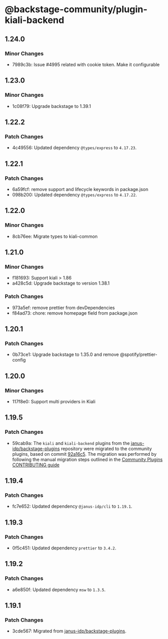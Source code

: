 # @backstage-community/plugin-kiali-backend

## 1.24.0

### Minor Changes

- 7989c3b: Issue #4995 related with cookie token. Make it configurable

## 1.23.0

### Minor Changes

- 1c08f79: Upgrade backstage to 1.39.1

## 1.22.2

### Patch Changes

- 4c49556: Updated dependency `@types/express` to `4.17.23`.

## 1.22.1

### Patch Changes

- 6a59fcf: remove support and lifecycle keywords in package.json
- 098b200: Updated dependency `@types/express` to `4.17.22`.

## 1.22.0

### Minor Changes

- 8cb76ee: Migrate types to kiali-common

## 1.21.0

### Minor Changes

- f181693: Support kiali > 1.86
- a428c5d: Upgrade backstage to version 1.38.1

### Patch Changes

- 973a5ef: remove prettier from devDependencies
- f84ad73: chore: remove homepage field from package.json

## 1.20.1

### Patch Changes

- 0b73ce1: Upgrade backstage to 1.35.0 and remove @spotify/prettier-config

## 1.20.0

### Minor Changes

- 117f8e0: Support multi providers in Kiali

## 1.19.5

### Patch Changes

- 59cab9a: The `kiali` and `kiali-backend` plugins from the [janus-idp/backstage-plugins](https://github.com/janus-idp/backstage-plugins) repository were migrated to the community plugins, based on commit [92a16c5](https://github.com/janus-idp/backstage-plugins/commit/92a16c5). The migration was performed by following the manual migration steps outlined in the [Community Plugins CONTRIBUTING guide](https://github.com/backstage/community-plugins/blob/main/CONTRIBUTING.md#migrating-a-plugin)

## 1.19.4

### Patch Changes

- fc7e652: Updated dependency `@janus-idp/cli` to `1.19.1`.

## 1.19.3

### Patch Changes

- 0f5c451: Updated dependency `prettier` to `3.4.2`.

## 1.19.2

### Patch Changes

- a6e850f: Updated dependency `msw` to `1.3.5`.

## 1.19.1

### Patch Changes

- 3cde567: Migrated from [janus-idp/backstage-plugins](https://github.com/janus-idp/backstage-plugins).
